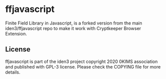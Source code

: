 # ffjavascript
Finite Field Library in Javascript, is a forked version from the main iden3/ffjavascript repo to make it work with Cryptkeeper Browser Extension.

## License

ffjavascript is part of the iden3 project copyright 2020 0KIMS association and published with GPL-3 license. Please check the COPYING file for more details.

